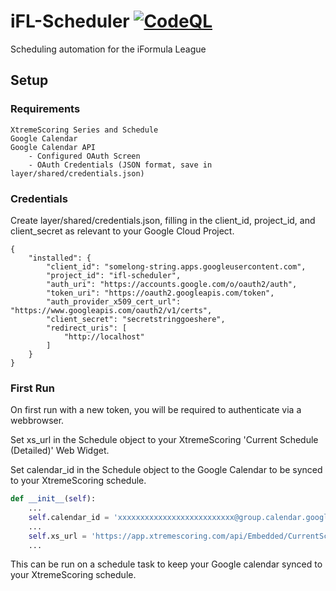 # iFL-Scheduler [![CodeQL](https://github.com/jbies121/iFL-Scheduler/actions/workflows/codeql.yml/badge.svg?branch=main)](https://github.com/jbies121/iFL-Scheduler/actions/workflows/codeql.yml)

Scheduling automation for the iFormula League

## Setup

### Requirements

```text
XtremeScoring Series and Schedule
Google Calendar
Google Calendar API
    - Configured OAuth Screen
    - OAuth Credentials (JSON format, save in layer/shared/credentials.json)
```

### Credentials

Create layer/shared/credentials.json, filling in the client_id, project_id, and client_secret as relevant to your Google Cloud Project.

```
{
    "installed": {
        "client_id": "somelong-string.apps.googleusercontent.com",
        "project_id": "ifl-scheduler",
        "auth_uri": "https://accounts.google.com/o/oauth2/auth",
        "token_uri": "https://oauth2.googleapis.com/token",
        "auth_provider_x509_cert_url": "https://www.googleapis.com/oauth2/v1/certs",
        "client_secret": "secretstringgoeshere",
        "redirect_uris": [
            "http://localhost"
        ]
    }
}
```

### First Run

On first run with a new token, you will be required to authenticate via a webbrowser.

Set xs_url in the Schedule object to your XtremeScoring 'Current Schedule (Detailed)' Web Widget.

Set calendar_id in the Schedule object to the Google Calendar to be synced to your XtremeScoring schedule.

```python
def __init__(self):
    ...
    self.calendar_id = 'xxxxxxxxxxxxxxxxxxxxxxxxxx@group.calendar.google.com'
    ...
    self.xs_url = 'https://app.xtremescoring.com/api/Embedded/CurrentScheduleDetailed/xxxxxxxx-xxxx-xxxx-xxxx-xxxxxxxxxxxx/xxxxxxxx-xxxx-xxxx-xxxx-xxxxxxxxxxxx'
    ...
```

This can be run on a schedule task to keep your Google calendar synced to your XtremeScoring schedule.
